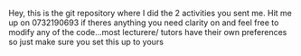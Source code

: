 Hey, this is the git repository where I did the 2 activities you sent me. Hit me up on 0732190693 if theres anything you need clarity on and
feel free to modify any of the code...most lecturere/ tutors have their own preferences so just make sure you set this up to yours
